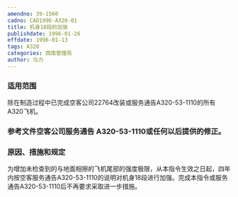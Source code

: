 ```yaml
---
amendno: 39-1560  
cadno: CAD1996-A320-01  
title: 机身18段的加强  
publishdate: 1996-01-26  
effdate: 1996-01-13  
tags: A320  
categories: 西南管理局  
author: 马力  
---
```

  
### 适用范围  
除在制造过程中已完成空客公司22764改装或服务通告A320-53-1110的所有A320飞机。  
  
<!--more-->  
### 参考文件空客公司服务通告 A320-53-1110或任何以后提供的修正。  
  
### 原因、措施和规定  
为增加未检查到的与地面相擦的飞机尾部的强度极限，从本指令生效之日起，四年内按空客服务通告A320-53-1110的说明对机身18段进行加强。完成本指令或服务通告A320-53-1110后不再要求采取进一步措施。  
